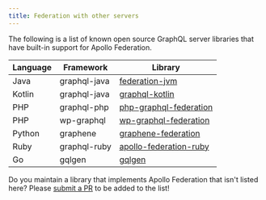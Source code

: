 ```yaml
---
title: Federation with other servers
---
```


The following is a list of known open source GraphQL server libraries that have built-in support for Apollo Federation.

| Language    | Framework    | Library                                                                          |
| ----------- | ------------ | -------------------------------------------------------------------------------- |
| Java        | graphql-java | [federation-jvm](https://github.com/apollographql/federation-jvm)                |
| Kotlin      | graphql-java | [graphql-kotlin](https://github.com/ExpediaGroup/graphql-kotlin)                 |
| PHP         | graphql-php  | [php-graphql-federation](https://github.com/pascaldevink/php-graphql-federation) |
| PHP         | wp-graphql   | [wp-graphql-federation](https://github.com/wp-graphql/wp-graphql-federation)     |
| Python      | graphene     | [graphene-federation](https://github.com/preply/graphene-federation)             |
| Ruby        | graphql-ruby | [apollo-federation-ruby](https://github.com/Gusto/apollo-federation-ruby)        |
| Go          | gqlgen       | [gqlgen](https://github.com/99designs/gqlgen/tree/master/plugin/federation)      |

Do you maintain a library that implements Apollo Federation that isn't listed here? Please [submit a PR](https://github.com/apollographql/apollo-server/tree/master/docs/source/federation/other-servers.md) to be added to the list!

